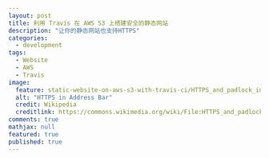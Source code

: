 ```yaml
---
layout: post
title: 利用 Travis 在 AWS S3 上搭建安全的静态网站
description: "让你的静态网站也支持HTTPS"
categories:
  - development
tags:
  - Website
  - AWS
  - Travis
image:
  feature: static-website-on-aws-s3-with-travis-ci/HTTPS_and_padlock_in_website_address_bar.jpg
  alt: "HTTPS in Address Bar"
  credit: Wikipedia
  creditlink: https://commons.wikimedia.org/wiki/File:HTTPS_and_padlock_in_website_address_bar.jpg
comments: true
mathjax: null
featured: true
published: true
---
```




<!-- more -->

